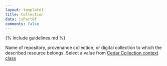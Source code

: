 ```yaml
---
layout: template1
title: Collection
data: isPartOf
comments: false
---
```


{% include guidelines.md %}

Name of repository, provenance collection, or digital collection to which the described resource belongs. Select a value from [Cedar Collection context class](https://github.com/uhlibraries-digital/bcdams-map/issues/8)
